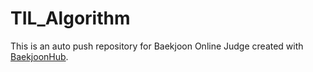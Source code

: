 # TIL_Algorithm
This is an auto push repository for Baekjoon Online Judge created with [BaekjoonHub](https://github.com/BaekjoonHub/BaekjoonHub).

